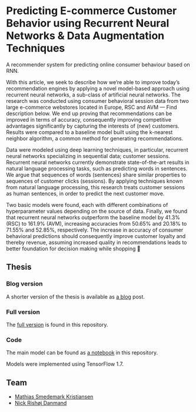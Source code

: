 # Predicting E-commerce Customer Behavior using Recurrent Neural Networks & Data Augmentation Techniques
A recommender system for predicting online consumer behaviour based on RNN.

With this article, we seek to describe how we’re able to improve today’s recommendation engines by applying a novel model-based approach using recurrent neural networks, a sub-class of artificial neural networks. The research was conducted using consumer behavioral session data from two large e-commerce webstores located in Europe, RSC and AVM — Find description below.
We end up proving that recommendations can be improved in terms of accuracy, consequently improving competitive advantages significantly by capturing the interests of (new) customers. Results were compared to a baseline model built using the k-nearest neighbor algorithm, a common method for generating recommendations.

Data were modeled using deep learning techniques, in particular, recurrent neural networks specializing in sequential data; customer sessions. Recurrent neural networks currently demonstrate state-of-the-art results in natural language processing tasks, such as predicting words in sentences. We argue that sequences of words (sentences) share similar properties to sequences of customer clicks (sessions). By applying techniques known from natural language processing, this research treats customer sessions as human sentences, in order to predict the next customer move.

Two basic models were found, each with different combinations of hyperparameter values depending on the source of data. Finally, we found that recurrent neural networks outperform the baseline model by 41.3% (RSC) to 161.9% (AVM), increasing accuracies from 50.65% and 20.18% to 71.55% and 52.85%, respectively. The increase in accuracy of consumer behavioral predictions should consequently improve customer loyalty and thereby revenue, assuming increased quality in recommendations leads to better foundation for decision making while shopping 🤘

## Thesis
### Blog version

A shorter version of the thesis is available as [a blog](https://blog.nirida.ai/predicting-e-commerce-consumer-behavior-using-recurrent-neural-networks-36e37f1aed22) post.

### Full version
The [full version](https://github.com/nrishoj/recsys-on-rnn/blob/master/recsys-on-rnn.pdf) is found in this repository.

### Code
The main model can be found as [a notebook](https://github.com/nrishoj/recsys-on-rnn/blob/master/notebook-model.ipynb) in this repository.

Models were implemented using TensorFlow 1.7.

## Team
- [Mathias Smedemark Kristiansen](https://www.linkedin.com/in/mathias-smedemark/)
- [Nick Rishøj Danmand](https://www.linkedin.com/in/nick-danmand/)
